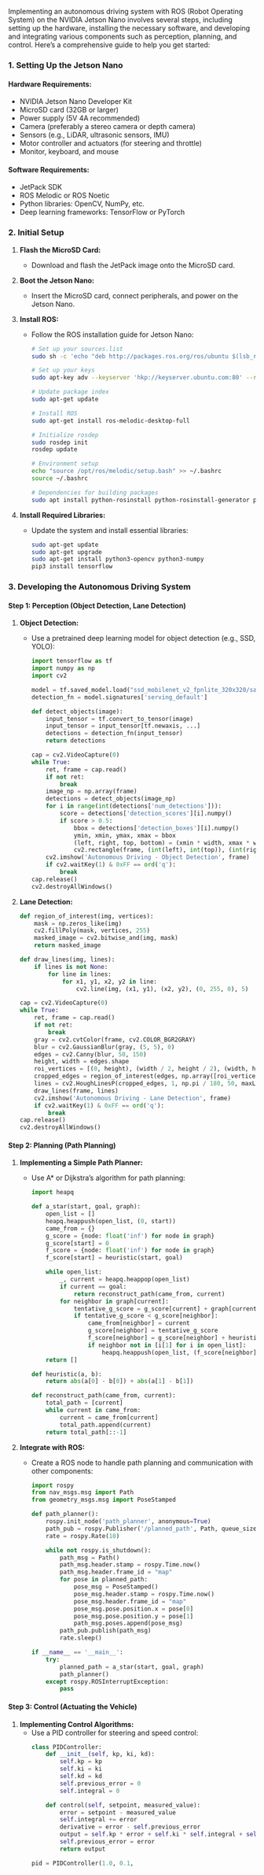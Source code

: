 Implementing an autonomous driving system with ROS (Robot Operating System) on the NVIDIA Jetson Nano involves several steps, including setting up the hardware, installing the necessary software, and developing and integrating various components such as perception, planning, and control. Here’s a comprehensive guide to help you get started:

### 1. Setting Up the Jetson Nano

#### Hardware Requirements:
- NVIDIA Jetson Nano Developer Kit
- MicroSD card (32GB or larger)
- Power supply (5V 4A recommended)
- Camera (preferably a stereo camera or depth camera)
- Sensors (e.g., LiDAR, ultrasonic sensors, IMU)
- Motor controller and actuators (for steering and throttle)
- Monitor, keyboard, and mouse

#### Software Requirements:
- JetPack SDK
- ROS Melodic or ROS Noetic
- Python libraries: OpenCV, NumPy, etc.
- Deep learning frameworks: TensorFlow or PyTorch

### 2. Initial Setup

1. **Flash the MicroSD Card:**
   - Download and flash the JetPack image onto the MicroSD card.

2. **Boot the Jetson Nano:**
   - Insert the MicroSD card, connect peripherals, and power on the Jetson Nano.

3. **Install ROS:**
   - Follow the ROS installation guide for Jetson Nano:
     ```sh
     # Set up your sources.list
     sudo sh -c 'echo "deb http://packages.ros.org/ros/ubuntu $(lsb_release -sc) main" > /etc/apt/sources.list.d/ros-latest.list'

     # Set up your keys
     sudo apt-key adv --keyserver 'hkp://keyserver.ubuntu.com:80' --recv-key C1CF6E31E6BADE8868B172B4F42ED6FBAB17C654

     # Update package index
     sudo apt-get update

     # Install ROS
     sudo apt-get install ros-melodic-desktop-full

     # Initialize rosdep
     sudo rosdep init
     rosdep update

     # Environment setup
     echo "source /opt/ros/melodic/setup.bash" >> ~/.bashrc
     source ~/.bashrc

     # Dependencies for building packages
     sudo apt install python-rosinstall python-rosinstall-generator python-wstool build-essential
     ```

4. **Install Required Libraries:**
   - Update the system and install essential libraries:
     ```sh
     sudo apt-get update
     sudo apt-get upgrade
     sudo apt-get install python3-opencv python3-numpy
     pip3 install tensorflow
     ```

### 3. Developing the Autonomous Driving System

#### Step 1: Perception (Object Detection, Lane Detection)

1. **Object Detection:**
   - Use a pretrained deep learning model for object detection (e.g., SSD, YOLO):
     ```python
     import tensorflow as tf
     import numpy as np
     import cv2

     model = tf.saved_model.load("ssd_mobilenet_v2_fpnlite_320x320/saved_model")
     detection_fn = model.signatures['serving_default']

     def detect_objects(image):
         input_tensor = tf.convert_to_tensor(image)
         input_tensor = input_tensor[tf.newaxis, ...]
         detections = detection_fn(input_tensor)
         return detections

     cap = cv2.VideoCapture(0)
     while True:
         ret, frame = cap.read()
         if not ret:
             break
         image_np = np.array(frame)
         detections = detect_objects(image_np)
         for i in range(int(detections['num_detections'])):
             score = detections['detection_scores'][i].numpy()
             if score > 0.5:
                 bbox = detections['detection_boxes'][i].numpy()
                 ymin, xmin, ymax, xmax = bbox
                 (left, right, top, bottom) = (xmin * width, xmax * width, ymin * height, ymax * height)
                 cv2.rectangle(frame, (int(left), int(top)), (int(right), int(bottom)), (0, 255, 0), 2)
         cv2.imshow('Autonomous Driving - Object Detection', frame)
         if cv2.waitKey(1) & 0xFF == ord('q'):
             break
     cap.release()
     cv2.destroyAllWindows()
     ```

2. **Lane Detection:**
   ```python
   def region_of_interest(img, vertices):
       mask = np.zeros_like(img)
       cv2.fillPoly(mask, vertices, 255)
       masked_image = cv2.bitwise_and(img, mask)
       return masked_image

   def draw_lines(img, lines):
       if lines is not None:
           for line in lines:
               for x1, y1, x2, y2 in line:
                   cv2.line(img, (x1, y1), (x2, y2), (0, 255, 0), 5)

   cap = cv2.VideoCapture(0)
   while True:
       ret, frame = cap.read()
       if not ret:
           break
       gray = cv2.cvtColor(frame, cv2.COLOR_BGR2GRAY)
       blur = cv2.GaussianBlur(gray, (5, 5), 0)
       edges = cv2.Canny(blur, 50, 150)
       height, width = edges.shape
       roi_vertices = [(0, height), (width / 2, height / 2), (width, height)]
       cropped_edges = region_of_interest(edges, np.array([roi_vertices], np.int32))
       lines = cv2.HoughLinesP(cropped_edges, 1, np.pi / 180, 50, maxLineGap=50)
       draw_lines(frame, lines)
       cv2.imshow('Autonomous Driving - Lane Detection', frame)
       if cv2.waitKey(1) & 0xFF == ord('q'):
           break
   cap.release()
   cv2.destroyAllWindows()
   ```

#### Step 2: Planning (Path Planning)

1. **Implementing a Simple Path Planner:**
   - Use A* or Dijkstra’s algorithm for path planning:
     ```python
     import heapq

     def a_star(start, goal, graph):
         open_list = []
         heapq.heappush(open_list, (0, start))
         came_from = {}
         g_score = {node: float('inf') for node in graph}
         g_score[start] = 0
         f_score = {node: float('inf') for node in graph}
         f_score[start] = heuristic(start, goal)

         while open_list:
             _, current = heapq.heappop(open_list)
             if current == goal:
                 return reconstruct_path(came_from, current)
             for neighbor in graph[current]:
                 tentative_g_score = g_score[current] + graph[current][neighbor]
                 if tentative_g_score < g_score[neighbor]:
                     came_from[neighbor] = current
                     g_score[neighbor] = tentative_g_score
                     f_score[neighbor] = g_score[neighbor] + heuristic(neighbor, goal)
                     if neighbor not in [i[1] for i in open_list]:
                         heapq.heappush(open_list, (f_score[neighbor], neighbor))
         return []

     def heuristic(a, b):
         return abs(a[0] - b[0]) + abs(a[1] - b[1])

     def reconstruct_path(came_from, current):
         total_path = [current]
         while current in came_from:
             current = came_from[current]
             total_path.append(current)
         return total_path[::-1]
     ```

2. **Integrate with ROS:**
   - Create a ROS node to handle path planning and communication with other components:
     ```python
     import rospy
     from nav_msgs.msg import Path
     from geometry_msgs.msg import PoseStamped

     def path_planner():
         rospy.init_node('path_planner', anonymous=True)
         path_pub = rospy.Publisher('/planned_path', Path, queue_size=10)
         rate = rospy.Rate(10)

         while not rospy.is_shutdown():
             path_msg = Path()
             path_msg.header.stamp = rospy.Time.now()
             path_msg.header.frame_id = "map"
             for pose in planned_path:
                 pose_msg = PoseStamped()
                 pose_msg.header.stamp = rospy.Time.now()
                 pose_msg.header.frame_id = "map"
                 pose_msg.pose.position.x = pose[0]
                 pose_msg.pose.position.y = pose[1]
                 path_msg.poses.append(pose_msg)
             path_pub.publish(path_msg)
             rate.sleep()

     if __name__ == '__main__':
         try:
             planned_path = a_star(start, goal, graph)
             path_planner()
         except rospy.ROSInterruptException:
             pass
     ```

#### Step 3: Control (Actuating the Vehicle)

1. **Implementing Control Algorithms:**
   - Use a PID controller for steering and speed control:
     ```python
     class PIDController:
         def __init__(self, kp, ki, kd):
             self.kp = kp
             self.ki = ki
             self.kd = kd
             self.previous_error = 0
             self.integral = 0

         def control(self, setpoint, measured_value):
             error = setpoint - measured_value
             self.integral += error
             derivative = error - self.previous_error
             output = self.kp * error + self.ki * self.integral + self.kd * derivative
             self.previous_error = error
             return output

     pid = PIDController(1.0, 0.1, 